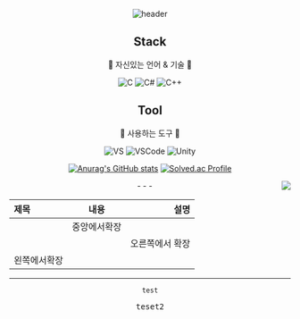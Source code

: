  <div align=center>
  
![header](https://capsule-render.vercel.app/api?type=waving&color=auto&height=300&section=header&text=Minseok%20Kim&fontSize=90)
 
## Stack
👻 자신있는 언어 & 기술 👻

![C](https://img.shields.io/badge/C-%2300599C.svg?style=for-the-badge&logo=c&logoColor=white)
![C#](https://img.shields.io/badge/C%23-%23239120.svg?style=for-the-badge&logo=c-sharp&logoColor=white)
![C++](https://img.shields.io/badge/C++-%2300599C.svg?style=for-the-badge&logo=c%2B%2B&logoColor=white)

## Tool
👻 사용하는 도구 👻
 
![VS](https://img.shields.io/badge/VS-%235C2D91.svg?style=for-the-badge&logo=Visual%20Studio&logoColor=white)
![VSCode](https://img.shields.io/badge/VS%20Code-%23007ACC.svg?style=for-the-badge&logo=Visual%20Studio%20Code&logoColor=white)
![Unity](https://img.shields.io/badge/Unity-000000?style=for-the-badge&logo=Unity&logoColor=white)

[![Anurag's GitHub stats](https://github-readme-stats.vercel.app/api?username=Ellimis&show_icons=true&theme=gruvbox_light)](https://github.com/anuraghazra/github-readme-stats)
[![Solved.ac Profile](http://mazassumnida.wtf/api/generate_badge?boj=planetside2)](https://solved.ac/planetside2)
 
 
<img align='right' src="http://mazassumnida.wtf/api/v2/generate_badge?boj=planetside2">
- - -

 
 
|제목|내용|설명|
|:---|:---:|---:|
||중앙에서확장||
|||오른쪽에서 확장|
|왼쪽에서확장||

 - - -
 
<pre><code>test</code></pre>
 
 <pre>teset2</pre>
